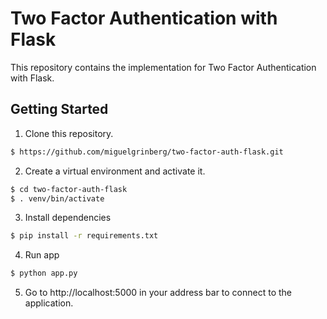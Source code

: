 # Two Factor Authentication with Flask
This repository contains the implementation for Two Factor Authentication with Flask.

## Getting Started
1. Clone this repository.
```bash
$ https://github.com/miguelgrinberg/two-factor-auth-flask.git
```

2. Create a virtual environment and activate it.
```bash
$ cd two-factor-auth-flask
$ . venv/bin/activate
```

3. Install dependencies
```bash
$ pip install -r requirements.txt
```

4. Run app
```bash
$ python app.py
```

5. Go to http://localhost:5000 in your address bar to connect to the application.
